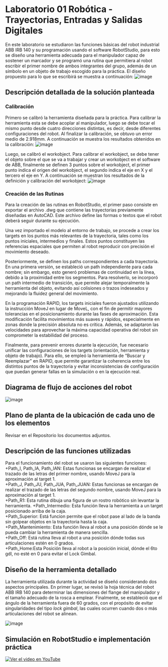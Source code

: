 # Laboratorio 01 Robótica - Trayectorias, Entradas y Salidas Digitales
En este laboratorio se estudiaron las funciones básicas del robot industrial ABB IRB 140 y su programación usando el software RobotStudio, para esto se diseño una herramienta adecuada para el manipulador capaz de sostener un marcador y se programó una rutina que permitiera al robot escribir el primer nombre de ambos integrantes del grupo, además de un símbolo en un objeto de trabajo escogido para la práctica. El diseño propuesto para lo que se escribirá se muestra a continuación:
![image](https://github.com/jotavo21/Lab01_Robotica_2025-1/blob/main/imagenes/Trayectoria%20propuesta.png)  

## Descripción detallada de la solución planteada
### Calibración
Primero se calibró la herramienta diseñada para la práctica. Para calibrar la herramienta esta se debe acoplar al manipulador, luego se debe tocar el mismo punto desde cuatro direcciones distintas, es decir, desde diferentes configuraciones del robot. Al finalizar la calibración, se obtuvo un error medio de 2.918mm. A continuación se muestra los resultados obtenidos en la calibración:
![image](https://github.com/jotavo21/Lab01_Robotica_2025-1/blob/main/imagenes/Calib%20manual.jpg)  

Luego, se calibró el workobject. Para calibrar el workobject, se debe tener el objeto sobre el que se va a trabajar y crear un workobject en el software de ABB, finalmente se definen 3 puntos sobre el workobject, el primer punto indica el origen del workobject, el segundo indica el eje en X y el tercero el eje en Y. A continuación se muestran los resultados de la definición y calibración del workobject:
![image](https://github.com/jotavo21/Lab01_Robotica_2025-1/blob/main/imagenes/Workobject.jpg)  

### Creación de las Rutinas  
Para la creación de las rutinas en RobotStudio, el primer paso consiste en exportar el archivo .dwg que contiene las trayectorias previamente diseñadas en AutoCAD. Este archivo define las formas o textos que el robot deberá seguir durante su ejecución.  

Una vez importado el modelo al entorno de trabajo, se procede a crear los targets en los puntos más relevantes de la trayectoria, tales como los puntos iniciales, intermedios y finales. Estos puntos constituyen las referencias espaciales que permiten al robot reproducir con precisión el movimiento deseado.  

Posteriormente, se definen los paths correspondientes a cada trayectoria. En una primera versión, se estableció un path independiente para cada nombre; sin embargo, esto generó problemas de continuidad en la línea, debido a la proximidad entre los segmentos. Para resolverlo, se incorporó un path intermedio de transición, que permite alejar temporalmente la herramienta del objeto, evitando así colisiones o trazos indeseados y mejorando la fluidez general del movimiento.  

En la programación RAPID, los targets iniciales fueron ajustados utilizando la instrucción MoveJ en lugar de MoveL, con el fin de permitir mayores tolerancias en el posicionamiento durante las fases de aproximación. Esta modificación facilita movimientos más suaves y rápidos, especialmente en zonas donde la precisión absoluta no es crítica. Además, se adaptaron las velocidades para aprovechar la máxima capacidad operativa del robot sin comprometer la estabilidad del proceso.  

Finalmente, para prevenir errores durante la ejecución, fue necesario unificar las configuraciones de los targets (orientación, herramienta y objeto de trabajo). Para ello, se empleó la herramienta de “Buscar y Reemplazar” en RAPID, que permite garantizar la coherencia entre los distintos puntos de la trayectoria y evitar inconsistencias de configuración que puedan generar fallas en la simulación o en la ejecución real.  

## Diagrama de flujo de acciones del robot
![image](https://github.com/jotavo21/Lab01_Robotica_2025-1/blob/main/imagenes/Diagrama%20flujo%20robot.png)  

## Plano de planta de la ubicación de cada uno de los elementos
Revisar en el Repositorio los documentos adjuntos.  

## Descripción de las funciones utilizadas
Para el funcionamiento del robot se usaron las siguientes funciones:  
+Path_I, Path_IA, Path_IAN: Estas funcionas se encargan de realizar el trazado de las letras del primer nombre, usando MoveJ para la aproximación al target 1.  
+Path_J, Path_JU, Path_JUA, Path_JUAN: Estas funcionas se encargan de realizar el trazado de las letras del segundo nombre, usando MoveJ para la aproximación al target 1.   
+Path_R1: Esta rutina dibuja una figura de un rostro robótico sin levantar la herramienta. 
+Path_Intermedio: Esta función lleva la herramienta a un target posicionado arriba de la caja.  
+Path_Superior: Está funcion permite que el robot pase al lado de la banda sin golpear objetos en la trayectoria hasta la caja.  
+Path_Mantenimiento: Esta función lleva al robot a una posición dónde se le pueda cambiar la herramienta de manera sencilla.  
+Path_Off: Está rutina lleva al robot a una posición dónde todas sus articulaciones estén en 0 grados.  
+Path_Home:Esta Posición lleva al robot a la posición inicial, dónde el 6to gdl, no esté en 0 para evitar el Lock Gimbal.  
## Diseño de la herramienta detallado 
La herramienta utilizada durante la actividad se diseñó considerando dos aspectos principales. En primer lugar, se revisó la hoja técnica del robot ABB IRB 140 para determinar las dimensiones del flange del manipulador y el tamaño adecuado de la rosca a emplear. Finalmente, se estableció que el ángulo de la herramienta fuera de 60 grados, con el propósito de evitar singularidades del tipo *lock gimbal*, las cuales ocurren cuando dos o más articulaciones del robot se alinean.  

![image](https://github.com/jotavo21/Lab01_Robotica_2025-1/blob/main/imagenes/Screenshot%202025-10-05%20203235.png)
## Simulación en RobotStudio e implementación práctica

[![Ver el video en YouTube](https://img.youtube.com/vi/WaRxE4iGR3M/hqdefault.jpg)](https://www.youtube.com/watch?v=WaRxE4iGR3M)
